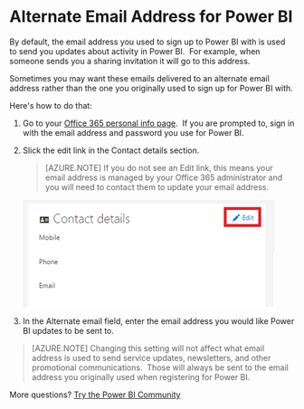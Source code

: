 ﻿<properties
   pageTitle="Alternate Email Address for Power BI"
   description="Alternate Email Address for Power BI"
   services="powerbi"
   documentationCenter=""
   authors="guyinacube"
   manager="mblythe"
   backup=""
   editor=""
   tags=""
   qualityFocus="no"
   qualityDate=""/>

<tags
   ms.service="powerbi"
   ms.devlang="NA"
   ms.topic="article"
   ms.tgt_pltfrm="NA"
   ms.workload="powerbi"
   ms.date="09/21/2016"
   ms.author="asaxton"/>

# Alternate Email Address for Power BI

By default, the email address you used to sign up to Power BI with is used to send you updates about activity in Power BI.  For example, when someone sends you a sharing invitation it will go to this address.

Sometimes you may want these emails delivered to an alternate email address rather than the one you originally used to sign up for Power BI with.

Here's how to do that:

1.  Go to your [Office 365 personal info page](https://portal.office.com/account/#personalinfo).  If you are prompted to, sign in with the email address and password you use for Power BI.

2.  Slick the edit link in the Contact details section.  

    > [AZURE.NOTE] If you do not see an Edit link, this means your email address is managed by your Office 365 administrator and you will need to contact them to update your email address.

    ![](media/powerbi-admin-alternate-email-address-for-power-bi/contact-details.png)

3.  In the Alternate email field, enter the email address you would like Power BI updates to be sent to.

> [AZURE.NOTE] Changing this setting will not affect what email address is used to send service updates, newsletters, and other promotional communications.  Those will always be sent to the email address you originally used when registering for Power BI.

More questions? [Try the Power BI Community](http://community.powerbi.com/)